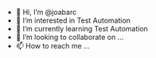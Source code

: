 - 👋 Hi, I’m @joabarc
- 👀 I’m interested in Test Automation
- 🌱 I’m currently learning Test Automation
- 💞️ I’m looking to collaborate on ...
- 📫 How to reach me ...

<!---
joabarc/joabarc is a ✨ special ✨ repository because its `README.md` (this file) appears on your GitHub profile.
You can click the Preview link to take a look at your changes.
--->
